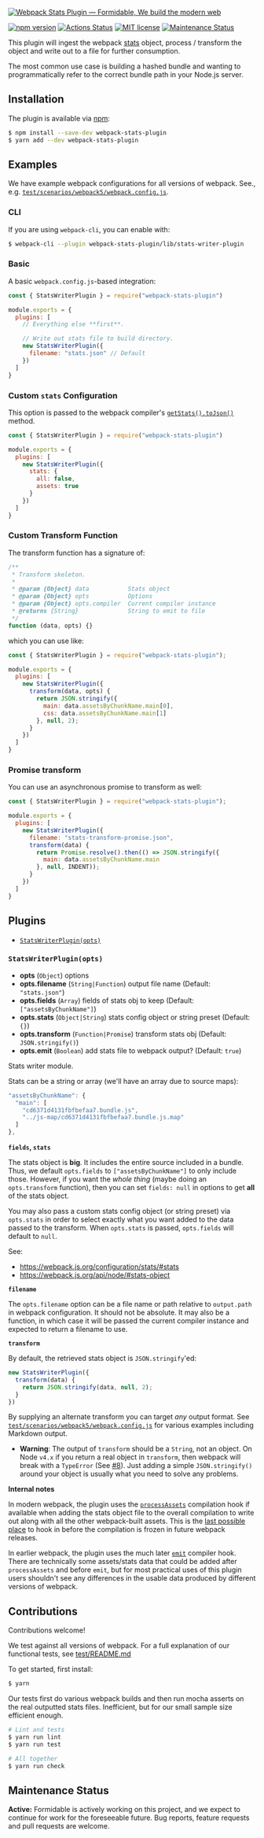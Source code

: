 [![Webpack Stats Plugin — Formidable, We build the modern web](https://raw.githubusercontent.com/FormidableLabs/webpack-stats-plugin/master/webpack-stats-plugin-Hero.png)](https://formidable.com/open-source/)

[![npm version][npm_img]][npm_site]
[![Actions Status][actions_img]][actions_site]
[![MIT license][lic_img]][lic_site]
[![Maintenance Status][maintenance_image]](#maintenance-status)

This plugin will ingest the webpack [stats](https://webpack.js.org/configuration/stats/#stats) object, process / transform the object and write out to a file for further consumption.

The most common use case is building a hashed bundle and wanting to programmatically refer to the correct bundle path in your Node.js server.

## Installation

The plugin is available via [npm](https://www.npmjs.com/package/webpack-stats-plugin):

```sh
$ npm install --save-dev webpack-stats-plugin
$ yarn add --dev webpack-stats-plugin
```

## Examples

We have example webpack configurations for all versions of webpack. See., e.g. [`test/scenarios/webpack5/webpack.config.js`](test/scenarios/webpack5/webpack.config.js).

### CLI

If you are using `webpack-cli`, you can enable with:

```sh
$ webpack-cli --plugin webpack-stats-plugin/lib/stats-writer-plugin
```

### Basic

A basic `webpack.config.js`-based integration:

```js
const { StatsWriterPlugin } = require("webpack-stats-plugin")

module.exports = {
  plugins: [
    // Everything else **first**.

    // Write out stats file to build directory.
    new StatsWriterPlugin({
      filename: "stats.json" // Default
    })
  ]
}
```

### Custom `stats` Configuration

This option is passed to the webpack compiler's [`getStats().toJson()`](https://webpack.js.org/api/node/#statstojsonoptions) method.

```js
const { StatsWriterPlugin } = require("webpack-stats-plugin")

module.exports = {
  plugins: [
    new StatsWriterPlugin({
      stats: {
        all: false,
        assets: true
      }
    })
  ]
}
```

### Custom Transform Function

The transform function has a signature of:

```js
/**
 * Transform skeleton.
 *
 * @param {Object} data           Stats object
 * @param {Object} opts           Options
 * @param {Object} opts.compiler  Current compiler instance
 * @returns {String}              String to emit to file
 */
function (data, opts) {}
```

which you can use like:

```js
const { StatsWriterPlugin } = require("webpack-stats-plugin");

module.exports = {
  plugins: [
    new StatsWriterPlugin({
      transform(data, opts) {
        return JSON.stringify({
          main: data.assetsByChunkName.main[0],
          css: data.assetsByChunkName.main[1]
        }, null, 2);
      }
    })
  ]
}
```

### Promise transform

You can use an asynchronous promise to transform as well:

```js
const { StatsWriterPlugin } = require("webpack-stats-plugin");

module.exports = {
  plugins: [
    new StatsWriterPlugin({
      filename: "stats-transform-promise.json",
      transform(data) {
        return Promise.resolve().then(() => JSON.stringify({
          main: data.assetsByChunkName.main
        }, null, INDENT));
      }
    })
  ]
}
```

## Plugins

* [`StatsWriterPlugin(opts)`](#statswriterplugin-opts-)

### `StatsWriterPlugin(opts)`
* **opts** (`Object`) options
* **opts.filename** (`String|Function`) output file name (Default: `"stats.json"`)
* **opts.fields** (`Array`) fields of stats obj to keep (Default: `["assetsByChunkName"]`)
* **opts.stats** (`Object|String`) stats config object or string preset (Default: `{}`)
* **opts.transform** (`Function|Promise`) transform stats obj (Default: `JSON.stringify()`)
* **opts.emit** (`Boolean`) add stats file to webpack output? (Default: `true`)

Stats writer module.

Stats can be a string or array (we'll have an array due to source maps):

```js
"assetsByChunkName": {
  "main": [
    "cd6371d4131fbfbefaa7.bundle.js",
    "../js-map/cd6371d4131fbfbefaa7.bundle.js.map"
  ]
},
```

**`fields`, `stats`**

The stats object is **big**. It includes the entire source included in a bundle. Thus, we default `opts.fields` to `["assetsByChunkName"]` to only include those. However, if you want the _whole thing_ (maybe doing an `opts.transform` function), then you can set `fields: null` in options to get **all** of the stats object.

You may also pass a custom stats config object (or string preset) via `opts.stats` in order to select exactly what you want added to the data passed to the transform. When `opts.stats` is passed, `opts.fields` will default to `null`.

See:
- https://webpack.js.org/configuration/stats/#stats
- https://webpack.js.org/api/node/#stats-object

**`filename`**

The `opts.filename` option can be a file name or path relative to `output.path` in webpack configuration. It should not be absolute. It may also be a function, in which case it will be passed the current compiler instance and expected to return a filename to use.

**`transform`**

By default, the retrieved stats object is `JSON.stringify`'ed:
```javascript
new StatsWriterPlugin({
  transform(data) {
    return JSON.stringify(data, null, 2);
  }
})
```

By supplying an alternate transform you can target _any_ output format. See [`test/scenarios/webpack5/webpack.config.js`](test/scenarios/webpack5/webpack.config.js) for various examples including Markdown output.

- **Warning**: The output of `transform` should be a `String`, not an object. On Node `v4.x` if you return a real object in `transform`, then webpack will break with a `TypeError` (See [#8](https://github.com/FormidableLabs/webpack-stats-plugin/issues/8)). Just adding a simple `JSON.stringify()` around your object is usually what you need to solve any problems.

**Internal notes**

In modern webpack, the plugin uses the [`processAssets`](https://webpack.js.org/api/compilation-hooks/#processassets) compilation hook if available when adding the stats object file to the overall compilation to write out along with all the other webpack-built assets. This is the [last possible place](https://github.com/webpack/webpack/blob/f2f998b58362d5edc9945a48f8245a3347ad007c/lib/Compilation.js#L2000-L2007) to hook in before the compilation is frozen in future webpack releases.

In earlier webpack, the plugin uses the much later [`emit`](https://webpack.js.org/api/compiler-hooks/#emit) compiler hook. There are technically some assets/stats data that could be added after `processAssets` and before `emit`, but for most practical uses of this plugin users shouldn't see any differences in the usable data produced by different versions of webpack.

## Contributions

Contributions welcome!

We test against all versions of webpack. For a full explanation of our functional tests, see [test/README.md](test/README.md)

To get started, first install:

```sh
$ yarn
```

Our tests first do various webpack builds and then run mocha asserts on the real outputted stats files. Inefficient, but for our small sample size efficient enough.

```sh
# Lint and tests
$ yarn run lint
$ yarn run test

# All together
$ yarn run check
```

## Maintenance Status

**Active:** Formidable is actively working on this project, and we expect to continue for work for the foreseeable future. Bug reports, feature requests and pull requests are welcome.

[npm_img]: https://badge.fury.io/js/webpack-stats-plugin.svg
[npm_site]: http://badge.fury.io/js/webpack-stats-plugin
[actions_img]: https://github.com/FormidableLabs/webpack-stats-plugin/workflows/CI/badge.svg
[actions_site]: https://github.com/FormidableLabs/webpack-stats-plugin/actions
[lic_img]: https://img.shields.io/npm/l/webpack-stats-plugin.svg?color=brightgreen&style=flat
[lic_site]: https://github.com/FormidableLabs/webpack-stats-plugin/blob/main/LICENSE.txt
[maintenance_image]: https://img.shields.io/badge/maintenance-active-green.svg?color=brightgreen&style=flat
